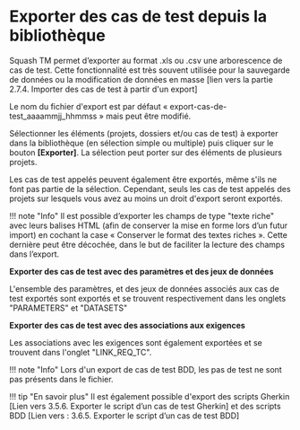 
# Exporter des cas de test depuis la bibliothèque 


Squash TM permet d’exporter au format .xls ou .csv une arborescence de cas de test. Cette fonctionnalité est très souvent utilisée pour la sauvegarde de données ou la modification de données en masse [lien vers la partie 2.7.4. Importer des cas de test à partir d'un export]

Le nom du fichier d'export est par défaut  « export-cas-de-test_aaaammjj_hhmmss » mais peut être modifié.

Sélectionner les éléments (projets, dossiers et/ou cas de test) à exporter dans la bibliothèque (en sélection simple ou multiple) puis cliquer sur le bouton **[Exporter]**. La sélection peut porter sur des éléments de plusieurs projets. 

Les cas de test appelés peuvent également être exportés, même s'ils ne font pas partie de la sélection. Cependant, seuls les cas de test appelés des projets sur lesquels vous avez au moins un droit d'export seront exportés.

!!! note "Info"
	Il est possible d’exporter les champs de type "texte riche" avec leurs balises HTML (afin de conserver la mise en forme lors d’un futur import) en cochant la case « Conserver le format des textes riches ». Cette dernière peut être décochée, dans le but de faciliter la lecture des champs dans  l’export.


**Exporter des cas de test avec des paramètres et des jeux de données**

L'ensemble des paramètres, et des jeux de données associés aux cas de test exportés sont exportés et se trouvent respectivement dans les onglets "PARAMETERS" et "DATASETS"

**Exporter des cas de test avec des associations aux exigences**

Les associations avec les exigences sont également exportées et se trouvent dans l'onglet "LINK_REQ_TC".

!!! note "Info"
	Lors d'un export de cas de test BDD, les pas de test ne sont pas présents dans le fichier.
	
!!! tip "En savoir plus"
	Il est également possible d'export des scripts Gherkin [Lien vers 3.5.6. Exporter le script d’un cas de test Gherkin] et des scripts BDD [Lien vers : 3.6.5. Exporter le script d’un cas de test BDD]
